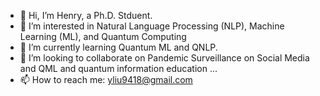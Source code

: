 - 👋 Hi, I’m Henry, a Ph.D. Stduent. 
- 👀 I’m interested in Natural Language Processing (NLP), Machine Learning (ML), and Quantum Computing
- 🌱 I’m currently learning Quantum ML and QNLP. 
- 💞️ I’m looking to collaborate on Pandemic Surveillance on Social Media and QML and quantum information education ...
- 📫 How to reach me: yliu9418@gmail.com

<!---
yliu9418/yliu9418 is a ✨ special ✨ repository because its `README.md` (this file) appears on your GitHub profile.
You can click the Preview link to take a look at your changes.
--->
